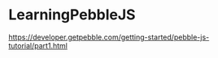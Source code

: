 LearningPebbleJS
================

https://developer.getpebble.com/getting-started/pebble-js-tutorial/part1.html
